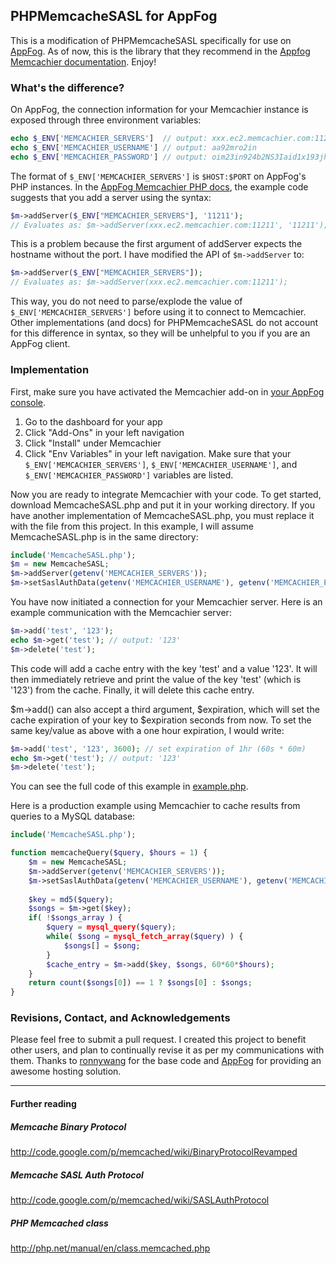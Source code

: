 ## PHPMemcacheSASL for AppFog

This is a modification of PHPMemcacheSASL specifically for use on [AppFog](http://appfog.com). As of now, this is the library that they recommend in the [Appfog Memcachier documentation](https://docs.appfog.com/add-ons/memcachier#php). Enjoy!

### What's the difference?

On AppFog, the connection information for your Memcachier instance is exposed through three environment variables: 

```php
echo $_ENV['MEMCACHIER_SERVERS']  // output: xxx.ec2.memcachier.com:11211
echo $_ENV['MEMCACHIER_USERNAME'] // output: aa92mro2in
echo $_ENV['MEMCACHIER_PASSWORD'] // output: oim23in924b2NS3Iaid1x193jhe1
```

The format of ``$_ENV['MEMCACHIER_SERVERS']`` is ``$HOST:$PORT`` on AppFog's PHP instances. In the [AppFog Memcachier PHP docs](http://docs.appfog.com/add-ons/memcachier#php), the example code suggests that you add a server using the syntax:  

```php
$m->addServer($_ENV["MEMCACHIER_SERVERS"], '11211');
// Evaluates as: $m->addServer(xxx.ec2.memcachier.com:11211', '11211');
```

This is a problem because the first argument of addServer expects the hostname without the port. I have modified the API of ``$m->addServer`` to:

```php
$m->addServer($_ENV["MEMCACHIER_SERVERS"]);
// Evaluates as: $m->addServer(xxx.ec2.memcachier.com:11211');
```

This way, you do not need to parse/explode the value of ``$_ENV['MEMCACHIER_SERVERS']`` before using it to connect to Memcachier. Other implementations (and docs) for PHPMemcacheSASL do not account for this difference in syntax, so they will be unhelpful to you if you are an AppFog client.

### Implementation

First, make sure you have activated the Memcachier add-on in [your AppFog console](https://console.appfog.com/). 

1. Go to the dashboard for your app
2. Click "Add-Ons" in your left navigation
3. Click "Install" under Memcachier
4. Click "Env Variables" in your left navigation. Make sure that your ``$_ENV['MEMCACHIER_SERVERS']``, ``$_ENV['MEMCACHIER_USERNAME']``, and ``$_ENV['MEMCACHIER_PASSWORD']`` variables are listed.

Now you are ready to integrate Memcachier with your code. To get started, download MemcacheSASL.php and put it in your working directory. If you have another implementation of MemcacheSASL.php, you must replace it with the file from this project. In this example, I will assume MemcacheSASL.php is in the same directory:

```php
include('MemcacheSASL.php');
$m = new MemcacheSASL;
$m->addServer(getenv('MEMCACHIER_SERVERS'));
$m->setSaslAuthData(getenv('MEMCACHIER_USERNAME'), getenv('MEMCACHIER_PASSWORD'));
```

You have now initiated a connection for your Memcachier server. Here is an example communication with the Memcachier server: 

```php
$m->add('test', '123');
echo $m->get('test'); // output: '123'
$m->delete('test');
```

This code will add a cache entry with the key 'test' and a value '123'. It will then immediately retrieve and print the value of the key 'test' (which is '123') from the cache. Finally, it will delete this cache entry.

$m->add() can also accept a third argument, $expiration, which will set the cache expiration of your key to $expiration seconds from now. To set the same key/value as above with a one hour expiration, I would write:

```php
$m->add('test', '123', 3600); // set expiration of 1hr (60s * 60m)
echo $m->get('test'); // output: '123'
$m->delete('test');
```

You can see the full code of this example in [example.php](https://github.com/ceslami/PHPMemcacheSASL/blob/master/example.php).

Here is a production example using Memcachier to cache results from queries to a MySQL database:

```php
include('MemcacheSASL.php');

function memcacheQuery($query, $hours = 1) {
	$m = new MemcacheSASL;
	$m->addServer(getenv('MEMCACHIER_SERVERS'));
	$m->setSaslAuthData(getenv('MEMCACHIER_USERNAME'), getenv('MEMCACHIER_PASSWORD'));
	
	$key = md5($query);
	$songs = $m->get($key);
	if( !$songs_array ) {
		$query = mysql_query($query);
		while( $song = mysql_fetch_array($query) ) {
			$songs[] = $song;
		}
		$cache_entry = $m->add($key, $songs, 60*60*$hours);
	}
	return count($songs[0]) == 1 ? $songs[0] : $songs;
}
```

### Revisions, Contact, and Acknowledgements

Please feel free to submit a pull request. I created this project to benefit other users, and plan to continually revise it as per my communications with them. Thanks to [ronnywang](https://github.com/ronnywang/PHPMemcacheSASL) for the base code and [AppFog](http://appfog.com) for providing an awesome hosting solution.

-----

#### Further reading

##### Memcache Binary Protocol  
http://code.google.com/p/memcached/wiki/BinaryProtocolRevamped

##### Memcache SASL Auth Protocol  
http://code.google.com/p/memcached/wiki/SASLAuthProtocol

##### PHP Memcached class  
http://php.net/manual/en/class.memcached.php

